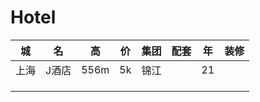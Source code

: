 # Hotel


|城|名|高|价|集团|配套|年|装修|
|---|---|---|---|---|---|---|---|
|上海|J酒店|556m|5k|锦江||21||
|||||||||
|||||||||
|||||||||

